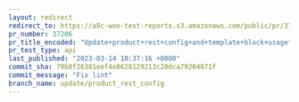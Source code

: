 ```yaml
---
layout: redirect
redirect_to: https://a8c-woo-test-reports.s3.amazonaws.com/public/pr/37206/api/index.html
pr_number: 37206
pr_title_encoded: "Update+product+rest+config+and+template+block+usage"
pr_test_type: api
last_published: "2023-03-14 10:37:16 +0000"
commit_sha: 79b8f26381eef4e8628129213c20dca79204071f
commit_message: "Fix lint"
branch_name: update/product_rest_config
---
```

